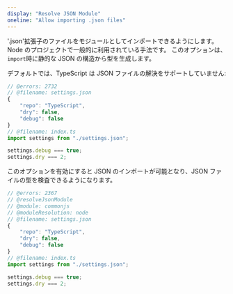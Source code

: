 ```yaml
---
display: "Resolve JSON Module"
oneline: "Allow importing .json files"
---
```


'.json'拡張子のファイルをモジュールとしてインポートできるようにします。Node のプロジェクトで一般的に利用されている手法です。
このオプションは、`import`時に静的な JSON の構造から型を生成します。

デフォルトでは、TypeScript は JSON ファイルの解決をサポートしていません:

```ts twoslash
// @errors: 2732
// @filename: settings.json
{
    "repo": "TypeScript",
    "dry": false,
    "debug": false
}
// @filename: index.ts
import settings from "./settings.json";

settings.debug === true;
settings.dry === 2;
```

このオプションを有効にすると JSON のインポートが可能となり、JSON ファイルの型を検査できるようになります。

```ts twoslash
// @errors: 2367
// @resolveJsonModule
// @module: commonjs
// @moduleResolution: node
// @filename: settings.json
{
    "repo": "TypeScript",
    "dry": false,
    "debug": false
}
// @filename: index.ts
import settings from "./settings.json";

settings.debug === true;
settings.dry === 2;
```
